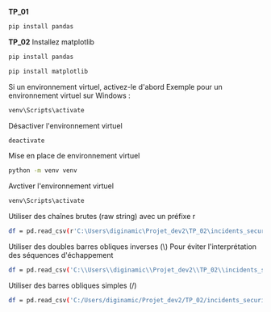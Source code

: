 **TP_01**
```sh
pip install pandas
```
**TP_02**
Installez matplotlib
```sh
pip install pandas
```
```sh
pip install matplotlib
```

Si un environnement virtuel, activez-le d'abord
Exemple pour un environnement virtuel sur Windows :

```sh
venv\Scripts\activate
```

Désactiver l'environnement virtuel
```sh
deactivate
```

Mise en place de environnement virtuel
```sh
python -m venv venv
```
Avctiver l'environnement virtuel
```sh
venv\Scripts\activate
```
Utiliser des chaînes brutes (raw string) avec un préfixe r
```sh
df = pd.read_csv(r'C:\Users\diginamic\Projet_dev2\TP_02\incidents_securite.csv')
```
Utiliser des doubles barres obliques inverses (\\)
Pour éviter l'interprétation des séquences d'échappement
```sh
df = pd.read_csv('C:\\Users\\diginamic\\Projet_dev2\\TP_02\\incidents_securite.csv')
```
Utiliser des barres obliques simples (/)
```sh
df = pd.read_csv('C:/Users/diginamic/Projet_dev2/TP_02/incidents_securite.csv')
```
